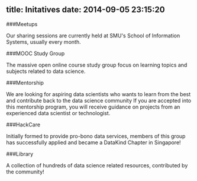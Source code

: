 title: Initatives
date: 2014-09-05 23:15:20
---

###Meetups

Our sharing sessions are currently held at SMU's School of Information Systems, usually every month.

###MOOC Study Group

The massive open online course study group focus on learning topics and subjects related to data science.

###Mentorship

We are looking for aspiring data scientists who wants to learn from the best and contribute back to the data science community
If you are accepted into this mentorship program, you will receive guidance on projects from an experienced data scientist or technologist.

###HackCare

Initially formed to provide pro-bono data services, members of this group has successfully applied and became a DataKind Chapter in Singapore!

###Library

A collection of hundreds of data science related resources, contributed by the community!